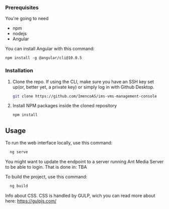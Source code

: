### Prerequisites

You're going to need
* npm
* nodejs
* Angular

You can install Angular with this command:
```
npm install -g @angular/cli@10.0.5 
```
  
### Installation


1. Clone the repo. If using the CLI, make sure you have an SSH key set up(or, better yet, a private key) or simply log in with Github Desktop.
   ```sh
   git clone https://github.com/ImencoAS/ims-vms-management-console
   ```
2. Install NPM packages inside the cloned repository
   ```sh
   npm install
   ```

<!-- USAGE EXAMPLES -->
## Usage

To run the web interface locally, use this command:

```sh
  ng serve
```

You might want to update the endpoint to a server running Ant Media Server to be able to login.
That is done in: TBA

To build the project, use this command:

```sh
  ng build
```

Info about CSS. CSS is handled by GULP, wich you can read more about here: https://gulpjs.com/

